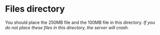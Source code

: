 # Files directory
You should place the 250MB file and the 100MB file in this directory. *If you do not place these files in this directory, the server will crash.*